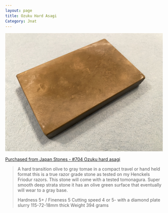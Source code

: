 ```yaml
---
layout: page
title: Ozuku Hard Asagi
Category: Jnat
---
```

![Ozuku Hard Asagi](/images/ozuku-001.jpeg)

[Purchased from Japan Stones - #704 Ozuku hard asagi](https://www.japanstones.com/product-page/704-ozuku-hard-asagi)

> A hard transition olive to gray tomae in a compact travel or hand held format this is a true razor grade stone as tested on my Henckels Friodur razors. This stone will come with a tested tomonagura. Super smooth deep strata stone it has an olive green surface that eventually will wear to a gray base.
>
> Hardness 5+ / Fineness 5
> Cutting speed 4 or 5- with a diamond plate slurry
> 115-72-18mm thick
> Weight 394 grams